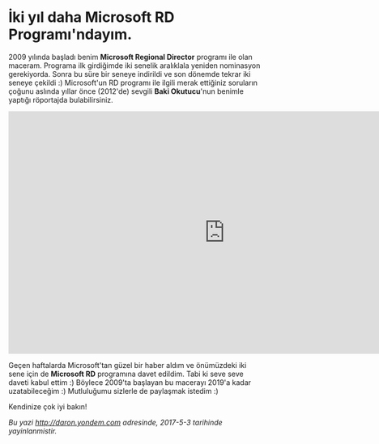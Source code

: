 # İki yıl daha Microsoft RD Programı'ndayım.

2009 yılında başladı benim **Microsoft Regional Director** programı ile olan maceram. Programa ilk girdiğimde iki senelik aralıklala yeniden nominasyon gerekiyorda. Sonra bu süre bir seneye indirildi ve son dönemde tekrar iki seneye çekildi :) Microsoft'un RD programı ile ilgili merak ettiğiniz soruların çoğunu aslında yıllar önce (2012'de) sevgili **Baki Okutucu**'nun benimle yaptığı röportajda bulabilirsiniz.

<iframe width="853" height="480" src="https://www.youtube.com/embed/eSTg2lHsOrI?rel=0&amp;showinfo=0" frameborder="0" allowfullscreen></iframe>

Geçen haftalarda Microsoft'tan güzel bir haber aldım ve önümüzdeki iki sene için de **Microsoft RD** programına davet edildim. Tabi ki seve seve daveti kabul ettim :) Böylece 2009'ta başlayan bu macerayı 2019'a kadar uzatabileceğim :) Mutluluğumu sizlerle de paylaşmak istedim :) 

Kendinize çok iyi bakın!

*Bu yazi http://daron.yondem.com adresinde, 2017-5-3 tarihinde yayinlanmistir.*
